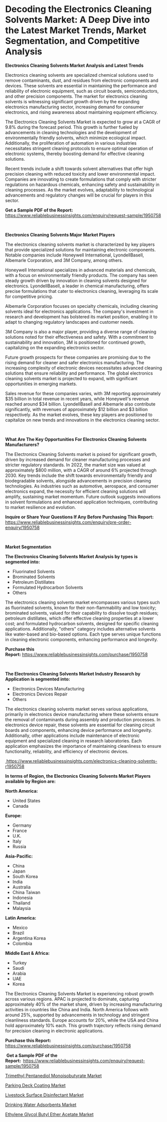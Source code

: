 <p><h1>Decoding the Electronics Cleaning Solvents Market: A Deep Dive into the Latest Market Trends, Market Segmentation, and Competitive Analysis</h1></p><p><strong>Electronics Cleaning Solvents Market Analysis and Latest Trends</strong></p>
<p><p>Electronics cleaning solvents are specialized chemical solutions used to remove contaminants, dust, and residues from electronic components and devices. These solvents are essential in maintaining the performance and reliability of electronic equipment, such as circuit boards, semiconductors, and other precision components. The market for electronics cleaning solvents is witnessing significant growth driven by the expanding electronics manufacturing sector, increasing demand for consumer electronics, and rising awareness about maintaining equipment efficiency.</p><p>The Electronics Cleaning Solvents Market is expected to grow at a CAGR of 9.8% during the forecast period. This growth is further fueled by advancements in cleaning technologies and the development of environmentally friendly solvents, which minimize ecological impact. Additionally, the proliferation of automation in various industries necessitates stringent cleaning protocols to ensure optimal operation of electronic systems, thereby boosting demand for effective cleaning solutions.</p><p>Recent trends include a shift towards solvent alternatives that offer high precision cleaning with reduced toxicity and lower environmental impact. Companies are innovating to create formulations that comply with stricter regulations on hazardous chemicals, enhancing safety and sustainability in cleaning processes. As the market evolves, adaptability to technological advancements and regulatory changes will be crucial for players in this sector.</p></p>
<p><strong>Get a Sample PDF of the Report:&nbsp;</strong> <a href="https://www.reliablebusinessinsights.com/enquiry/request-sample/1950758?utm_campaign=96&utm_medium=2&utm_source=Github&utm_content=ia&utm_term=31032025&utm_id=electronics-cleaning-solvents">https://www.reliablebusinessinsights.com/enquiry/request-sample/1950758</a></p>
<p>&nbsp;</p>
<p><strong>Electronics Cleaning Solvents Major Market Players</strong></p>
<p><p>The electronics cleaning solvents market is characterized by key players that provide specialized solutions for maintaining electronic components. Notable companies include Honeywell International, LyondellBasell, Albemarle Corporation, and 3M Company, among others.</p><p>Honeywell International specializes in advanced materials and chemicals, with a focus on environmentally friendly products. The company has seen steady growth driven by innovation in cleaning solvents designed for electronics. LyondellBasell, a leader in chemical manufacturing, offers precise formulations that cater to electronics cleaning, leveraging its scale for competitive pricing.</p><p>Albemarle Corporation focuses on specialty chemicals, including cleaning solvents ideal for electronics applications. The company's investment in research and development has bolstered its market position, enabling it to adapt to changing regulatory landscapes and customer needs.</p><p>3M Company is also a major player, providing a diverse range of cleaning solutions noted for their effectiveness and safety. With a commitment to sustainability and innovation, 3M is positioned for continued growth, capitalizing on the expanding electronics sector.</p><p>Future growth prospects for these companies are promising due to the rising demand for cleaner and safer electronics manufacturing. The increasing complexity of electronic devices necessitates advanced cleaning solutions that ensure reliability and performance. The global electronics cleaning solvents market is projected to expand, with significant opportunities in emerging markets.</p><p>Sales revenue for these companies varies, with 3M reporting approximately $35 billion in total revenue in recent years, while Honeywell's revenue reached around $34 billion. LyondellBasell and Albemarle also contribute significantly, with revenues of approximately $12 billion and $3 billion respectively. As the market evolves, these key players are positioned to capitalize on new trends and innovations in the electronics cleaning sector.</p></p>
<p>&nbsp;</p>
<p><strong>What Are The Key Opportunities For Electronics Cleaning Solvents Manufacturers?</strong></p>
<p><p>The Electronics Cleaning Solvents market is poised for significant growth, driven by increased demand for cleaner manufacturing processes and stricter regulatory standards. In 2022, the market size was valued at approximately $800 million, with a CAGR of around 6% projected through 2030. Key trends include the shift towards environmentally friendly and biodegradable solvents, alongside advancements in precision cleaning technologies. As industries such as automotive, aerospace, and consumer electronics expand, the necessity for efficient cleaning solutions will amplify, sustaining market momentum. Future outlook suggests innovations in solvent formulations and enhanced application techniques, contributing to market resilience and evolution.</p></p>
<p><strong>Inquire or Share Your Questions If Any Before Purchasing This Report:</strong> <a href="https://www.reliablebusinessinsights.com/enquiry/pre-order-enquiry/1950758?utm_campaign=96&utm_medium=2&utm_source=Github&utm_content=ia&utm_term=31032025&utm_id=electronics-cleaning-solvents">https://www.reliablebusinessinsights.com/enquiry/pre-order-enquiry/1950758</a></p>
<p>&nbsp;</p>
<p><strong>Market Segmentation</strong></p>
<p><strong>The Electronics Cleaning Solvents Market Analysis by types is segmented into:</strong></p>
<p><ul><li>Fluorinated Solvents</li><li>Brominated Solvents</li><li>Petroleum Distillates</li><li>Formulated Hydrocarbon Solvents</li><li>Others</li></ul></p>
<p><p>The electronics cleaning solvents market encompasses various types such as fluorinated solvents, known for their non-flammability and low toxicity; brominated solvents, valued for their capability to dissolve tough residues; petroleum distillates, which offer effective cleaning properties at a lower cost; and formulated hydrocarbon solvents, designed for specific cleaning applications. Additionally, "others" category includes alternative solvents like water-based and bio-based options. Each type serves unique functions in cleaning electronic components, enhancing performance and longevity.</p></p>
<p><strong>Purchase this Report:&nbsp;</strong><a href="https://www.reliablebusinessinsights.com/purchase/1950758?utm_campaign=96&utm_medium=2&utm_source=Github&utm_content=ia&utm_term=31032025&utm_id=electronics-cleaning-solvents">https://www.reliablebusinessinsights.com/purchase/1950758</a></p>
<p>&nbsp;</p>
<p><strong>The Electronics Cleaning Solvents Market Industry Research by Application is segmented into:</strong></p>
<p><ul><li>Electronics Devices Manufacturing</li><li>Electronics Devices Repair</li><li>Others</li></ul></p>
<p><p>The electronics cleaning solvents market serves various applications, primarily in electronics device manufacturing where these solvents ensure the removal of contaminants during assembly and production processes. In electronics device repair, these solvents are essential for cleaning circuit boards and components, enhancing device performance and longevity. Additionally, other applications include maintenance of electronic equipment and specialized cleaning in research laboratories. Each application emphasizes the importance of maintaining cleanliness to ensure functionality, reliability, and efficiency of electronic devices.</p></p>
<p><a href="https://www.reliablebusinessinsights.com/electronics-cleaning-solvents-r1950758?utm_campaign=96&utm_medium=2&utm_source=Github&utm_content=ia&utm_term=31032025&utm_id=electronics-cleaning-solvents">&nbsp;https://www.reliablebusinessinsights.com/electronics-cleaning-solvents-r1950758</a></p>
<p><strong>In terms of Region, the Electronics Cleaning Solvents Market Players available by Region are:</strong></p>
<p>
    <p> <strong> North America: </strong>
        <ul>
            <li>United States</li>
            <li>Canada</li>
        </ul>
        </p> 
    <p> <strong> Europe: </strong>
        <ul>
            <li>Germany</li>
            <li>France</li>
            <li>U.K.</li>
            <li>Italy</li>
            <li>Russia</li>
        </ul>
        </p> 
    <p> <strong> Asia-Pacific: </strong>
        <ul>
            <li>China</li>
            <li>Japan</li>
            <li>South Korea</li>
            <li>India</li>
            <li>Australia</li>
            <li>China Taiwan</li>
            <li>Indonesia</li>
            <li>Thailand</li>
            <li>Malaysia</li>
        </ul>
        </p> 
    <p> <strong> Latin America: </strong>
        <ul>
            <li>Mexico</li>
            <li>Brazil</li>
            <li>Argentina Korea</li>
            <li>Colombia</li>
        </ul>
        </p> 
    <p> <strong> Middle East & Africa: </strong>
        <ul>
            <li>Turkey</li>
            <li>Saudi</li>
            <li>Arabia</li>
            <li>UAE</li>
            <li>Korea</li>
        </ul>
    </p>
    </p>
<p><p>The Electronics Cleaning Solvents Market is experiencing robust growth across various regions. APAC is projected to dominate, capturing approximately 40% of the market share, driven by increasing manufacturing activities in countries like China and India. North America follows with around 25%, supported by advancements in technology and stringent cleanliness standards. Europe accounts for 20%, while the USA and China hold approximately 10% each. This growth trajectory reflects rising demand for precision cleaning in electronic applications.</p></p>
<p><strong>Purchase this Report: </strong><a href="https://www.reliablebusinessinsights.com/purchase/1950758?utm_campaign=96&utm_medium=2&utm_source=Github&utm_content=ia&utm_term=31032025&utm_id=electronics-cleaning-solvents">https://www.reliablebusinessinsights.com/purchase/1950758</a></p>
<p>&nbsp;<strong>Get a Sample PDF of the Report:&nbsp;&nbsp;</strong><a href="https://www.reliablebusinessinsights.com/enquiry/request-sample/1950758?utm_campaign=96&utm_medium=2&utm_source=Github&utm_content=ia&utm_term=31032025&utm_id=electronics-cleaning-solvents">https://www.reliablebusinessinsights.com/enquiry/request-sample/1950758</a></p>
<p><strong></strong></p>
<p><p><a href="https://github.com/daddskokenk4/Market-Research-Report-List-1/blob/main/trimethyl-pentanediol-monoisobutyrate-market.md?utm_campaign=96&utm_medium=2&utm_source=Github&utm_content=ia&utm_term=31032025&utm_id=electronics-cleaning-solvents">Trimethyl Pentanediol Monoisobutyrate Market</a></p><p><a href="https://github.com/forttgoddym7/Market-Research-Report-List-1/blob/main/parking-deck-coating-market.md?utm_campaign=96&utm_medium=2&utm_source=Github&utm_content=ia&utm_term=31032025&utm_id=electronics-cleaning-solvents">Parking Deck Coating Market</a></p><p><a href="https://github.com/kimomeifbnu26/Market-Research-Report-List-1/blob/main/livestock-surface-disinfectant-market.md?utm_campaign=96&utm_medium=2&utm_source=Github&utm_content=ia&utm_term=31032025&utm_id=electronics-cleaning-solvents">Livestock Surface Disinfectant Market</a></p><p><a href="https://github.com/duskodazzi34/Market-Research-Report-List-1/blob/main/drinking-water-adsorbents-market.md?utm_campaign=96&utm_medium=2&utm_source=Github&utm_content=ia&utm_term=31032025&utm_id=electronics-cleaning-solvents">Drinking Water Adsorbents Market</a></p><p><a href="https://github.com/kabotcaddoub/Market-Research-Report-List-1/blob/main/ethylene-glycol-butyl-ether-acetate-market.md?utm_campaign=96&utm_medium=2&utm_source=Github&utm_content=ia&utm_term=31032025&utm_id=electronics-cleaning-solvents">Ethylene Glycol Butyl Ether Acetate Market</a></p></p>